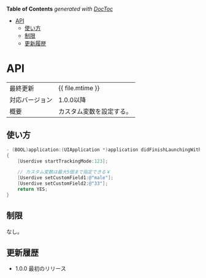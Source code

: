 <!-- START doctoc generated TOC please keep comment here to allow auto update -->
<!-- DON'T EDIT THIS SECTION, INSTEAD RE-RUN doctoc TO UPDATE -->
**Table of Contents**  *generated with [DocToc](https://github.com/thlorenz/doctoc)*

- [API](#api)
  - [使い方](#%E4%BD%BF%E3%81%84%E6%96%B9)
  - [制限](#%E5%88%B6%E9%99%90)
  - [更新履歴](#%E6%9B%B4%E6%96%B0%E5%B1%A5%E6%AD%B4)

<!-- END doctoc generated TOC please keep comment here to allow auto update -->

# API

|                |                          |
|:---------------|:-------------------------|
| 最終更新       | {{ file.mtime }}         |
| 対応バージョン | 1.0.0以降                |
| 概要           | カスタム変数を設定する。 |

## 使い方

```objective-c
- (BOOL)application:(UIApplication *)application didFinishLaunchingWithOptions:(NSDictionary *)launchOptions
{
    [Userdive startTrackingMode:123];

    // カスタム変数は最大5個まで指定できる￥
    [Userdive setCustomField1:@"male"];
    [Userdive setCustomField2:@"33"];
    return YES;
}
```

## 制限

なし。

## 更新履歴

- 1.0.0 最初のリリース
